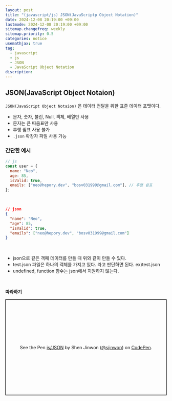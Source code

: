 ```yaml
---
layout: post
title: "(javascript/js) JSON(JavaScriptp Object Notation)"
date: 2024-12-08 20:19:00 +09:00
lastmode: 2024-12-08 20:19:00 +09:00
sitemap.changefreq: weekly
sitemap.priority: 0.5
categories: notice
usemathjax: true
tag:
  - javascript
  - js
  - JSON
  - JavaScript Object Notation
discription:
---
```


## JSON(JavaScript Object Notaion)

`JSON(JavaScript Object Notaion)` 은 데이터 전달을 위한 표준 데이터 포맷이다.

- 문자, 숫자, 불린, Null, 객체, 배열만 사용
- 문자는 큰 따옴표만 사용
- 후행 쉼표 사용 불가
- `.json` 확장자 파일 사용 가능

### 간단한 예시

```js
// js
const user = {
  name: "Neo",
  age: 85,
  isValid: true,
  emails: ["neo@hepory.dev", "bosv031999@gmail.com"], // 후행 쉼표
};
```

<br>

```json
// json
{
  "name": "Neo",
  "age": 85,
  "isValid": true,
  "emails": ["neo@hepory.dev", "bosv031999@gmail.com"]
}
```

<br>

- json으로 같은 객페 데이터를 만들 때 위와 같이 만들 수 있다.
- test.json 파일은 하나의 객체를 가지고 있다. 라고 판단하면 된다. ex)test.json
- undefined, function 함수는 json에서 지원하지 않는다.

<br>

**따라하기**

<p class="codepen" data-height="300" data-default-tab="js,result" data-slug-hash="PwYNadQ" data-pen-title="js/JSON" data-user="sjinwon" style="height: 300px; box-sizing: border-box; display: flex; align-items: center; justify-content: center; border: 2px solid; margin: 1em 0; padding: 1em;">
  <span>See the Pen <a href="https://codepen.io/sjinwon/pen/PwYNadQ">
  js/JSON</a> by Shen Jinwon (<a href="https://codepen.io/sjinwon">@sjinwon</a>)
  on <a href="https://codepen.io">CodePen</a>.</span>
</p>
<script async src="https://cpwebassets.codepen.io/assets/embed/ei.js"></script>

<br>
